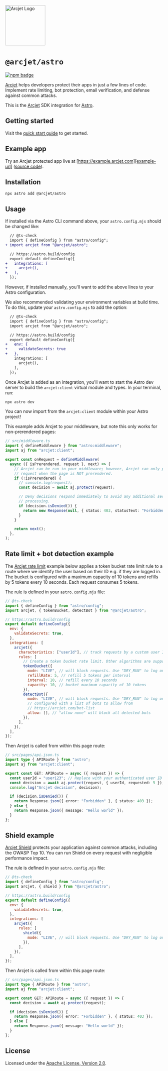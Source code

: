 <a href="https://arcjet.com" target="_arcjet-home">
  <picture>
    <source media="(prefers-color-scheme: dark)" srcset="https://arcjet.com/logo/arcjet-dark-lockup-voyage-horizontal.svg">
    <img src="https://arcjet.com/logo/arcjet-light-lockup-voyage-horizontal.svg" alt="Arcjet Logo" height="128" width="auto">
  </picture>
</a>

# `@arcjet/astro`

<p>
  <a href="https://www.npmjs.com/package/@arcjet/astro">
    <picture>
      <source media="(prefers-color-scheme: dark)" srcset="https://img.shields.io/npm/v/%40arcjet%2Fastro?style=flat-square&label=%E2%9C%A6Aj&labelColor=000000&color=5C5866">
      <img alt="npm badge" src="https://img.shields.io/npm/v/%40arcjet%2Fastro?style=flat-square&label=%E2%9C%A6Aj&labelColor=ECE6F0&color=ECE6F0">
    </picture>
  </a>
</p>

[Arcjet][arcjet] helps developers protect their apps in just a few lines of
code. Implement rate limiting, bot protection, email verification, and defense
against common attacks.

This is the [Arcjet][arcjet] SDK integration for [Astro][astro].

## Getting started

Visit the [quick start guide][quick-start] to get started.

## Example app

Try an Arcjet protected app live at [https://example.arcjet.com][example-url]
([source code][example-source]).

## Installation

```shell
npx astro add @arcjet/astro
```

## Usage

If installed via the Astro CLI command above, your `astro.config.mjs` should be
changed like:

```diff
  // @ts-check
  import { defineConfig } from "astro/config";
+ import arcjet from "@arcjet/astro";

  // https://astro.build/config
  export default defineConfig({
+   integrations: [
+     arcjet(),
+   ],
  });
```

However, if installed manually, you'll want to add the above lines to your Astro
configuration.

We also recommended validating your environment variables at build time. To do
this, update your `astro.config.mjs` to add the option:

```diff
  // @ts-check
  import { defineConfig } from "astro/config";
  import arcjet from "@arcjet/astro";

  // https://astro.build/config
  export default defineConfig({
+   env: {
+     validateSecrets: true
+   },
    integrations: [
      arcjet(),
    ],
  });
```

Once Arcjet is added as an integration, you'll want to start the Astro dev
server to build the `arcjet:client` virtual module and types. In your terminal,
run:

```sh
npx astro dev
```

You can now import from the `arcjet:client` module within your Astro project!

This example adds Arcjet to your middleware, but note this only works for
non-prerendered pages:

```ts
// src/middleware.ts
import { defineMiddleware } from "astro:middleware";
import aj from "arcjet:client";

export const onRequest = defineMiddleware(
  async ({ isPrerendered, request }, next) => {
    // Arcjet can be run in your middleware; however, Arcjet can only process a
    // request when the page is NOT prerendered.
    if (!isPrerendered) {
      // console.log(request);
      const decision = await aj.protect(request);

      // Deny decisions respond immediately to avoid any additional server
      // processing.
      if (decision.isDenied()) {
        return new Response(null, { status: 403, statusText: "Forbidden" });
      }
    }

    return next();
  },
);
```

## Rate limit + bot detection example

The [Arcjet rate limit][rate-limit-concepts-docs] example below applies a token
bucket rate limit rule to a route where we identify the user based on their ID
e.g. if they are logged in. The bucket is configured with a maximum capacity of
10 tokens and refills by 5 tokens every 10 seconds. Each request consumes 5
tokens.

The rule is defined in your `astro.config.mjs` file:

```js
// @ts-check
import { defineConfig } from "astro/config";
import arcjet, { tokenBucket, detectBot } from "@arcjet/astro";

// https://astro.build/config
export default defineConfig({
  env: {
    validateSecrets: true,
  },
  integrations: [
    arcjet({
      characteristics: ["userId"], // track requests by a custom user ID
      rules: [
        // Create a token bucket rate limit. Other algorithms are supported.
        tokenBucket({
          mode: "LIVE", // will block requests. Use "DRY_RUN" to log only
          refillRate: 5, // refill 5 tokens per interval
          interval: 10, // refill every 10 seconds
          capacity: 10, // bucket maximum capacity of 10 tokens
        }),
        detectBot({
          mode: "LIVE", // will block requests. Use "DRY_RUN" to log only
          // configured with a list of bots to allow from
          // https://arcjet.com/bot-list
          allow: [], // "allow none" will block all detected bots
        }),
      ],
    }),
  ],
});
```

Then Arcjet is called from within this page route:

```ts
// src/pages/api.json.ts
import type { APIRoute } from "astro";
import aj from "arcjet:client";

export const GET: APIRoute = async ({ request }) => {
  const userId = "user123"; // Replace with your authenticated user ID
  const decision = await aj.protect(request, { userId, requested: 5 }); // Deduct 5 tokens from the bucket
  console.log("Arcjet decision", decision);

  if (decision.isDenied()) {
    return Response.json({ error: "Forbidden" }, { status: 403 });
  } else {
    return Response.json({ message: "Hello world" });
  }
};
```

## Shield example

[Arcjet Shield][shield-concepts-docs] protects your application against common
attacks, including the OWASP Top 10. You can run Shield on every request with
negligible performance impact.

The rule is defined in your `astro.config.mjs` file:

```js
// @ts-check
import { defineConfig } from "astro/config";
import arcjet, { shield } from "@arcjet/astro";

// https://astro.build/config
export default defineConfig({
  env: {
    validateSecrets: true,
  },
  integrations: [
    arcjet({
      rules: [
        shield({
          mode: "LIVE", // will block requests. Use "DRY_RUN" to log only
        }),
      ],
    }),
  ],
});
```

Then Arcjet is called from within this page route:

```ts
// src/pages/api.json.ts
import type { APIRoute } from "astro";
import aj from "arcjet:client";

export const GET: APIRoute = async ({ request }) => {
  const decision = await aj.protect(request);

  if (decision.isDenied()) {
    return Response.json({ error: "Forbidden" }, { status: 403 });
  } else {
    return Response.json({ message: "Hello world" });
  }
};
```

## License

Licensed under the [Apache License, Version 2.0][apache-license].

[arcjet]: https://arcjet.com
[astro]: https://astro.build/
[example-url]: https://example.arcjet.com
[quick-start]: https://docs.arcjet.com/get-started/astro
[example-source]: https://github.com/arcjet/arcjet-js-example
[rate-limit-concepts-docs]: https://docs.arcjet.com/rate-limiting/concepts
[shield-concepts-docs]: https://docs.arcjet.com/shield/concepts
[apache-license]: http://www.apache.org/licenses/LICENSE-2.0
